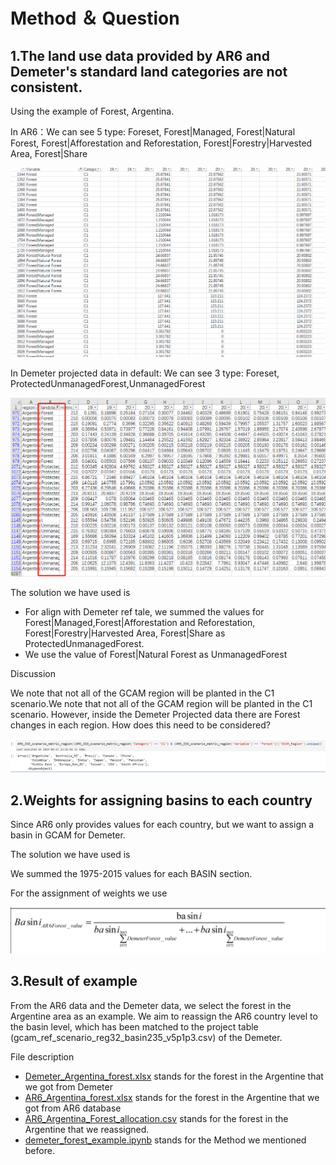 # Method  ＆ Question

## **1.The land use data provided by AR6 and Demeter's standard land categories are not consistent.**

Using the example of Forest, Argentina.

In AR6：We can see 5 type: Foreset, Forest|Managed, Forest|Natural Forest, Forest|Afforestation and Reforestation, Forest|Forestry|Harvested Area, Forest|Share

![image.png](image.png)

In  Demeter projected data in default:  We can see 3 type: Foreset, ProtectedUnmanagedForest,UnmanagedForest

![image.png](image%201.png)

The solution we have used is

- For align with Demeter ref tale, we summed the values for Forest|Managed,Forest|Afforestation and Reforestation, Forest|Forestry|Harvested Area, Forest|Share as ProtectedUnmanagedForest.
- We use the value of Forest|Natural Forest as UnmanagedForest

Discussion

We note that not all of the GCAM region will be planted in the C1 scenario.We note that not all of the GCAM region will be planted in the C1 scenario. However, inside the Demeter Projected data there are Forest changes in each region. How does this need to be considered?

![image.png](image%202.png)

## **2.Weights for assigning basins to each country**

Since AR6 only provides values for each country, but we want to assign a basin in GCAM for Demeter.

The solution we have used is

We summed the 1975-2015 values for each BASIN section.

 For the assignment of weights we use

![image.png](image%203.png)

## **3.Result of example**

From the AR6 data and the Demeter data, we select the forest in the Argentine area as an example. We aim to reassign the AR6 country level to the basin level, which has been matched to the project table (gcam_ref_scenario_reg32_basin235_v5p1p3.csv) of the Demeter.

File description

- [Demeter_Argentina_forest.xlsx](https://github.com/CGL5230/AR6-landues-databast-downscaling-by-Demeter/blob/main/Demeter_Argentina_forest.xlsx) stands for the forest in the Argentine that we got from Demeter
- [AR6_Argentina_forest.xlsx](https://github.com/CGL5230/AR6-landues-databast-downscaling-by-Demeter/blob/main/AR6_Argentina_forest.xlsx) stands for the forest in the Argentine that we got from AR6 database
- [AR6_Argentina_Forest_allocation.csv](https://github.com/CGL5230/AR6-landues-databast-downscaling-by-Demeter/blob/main/AR6_Argentina_Forest_allocation.csv) stands for the forest in the Argentine that we reassigned.
- [demeter_forest_example.ipynb](https://github.com/CGL5230/AR6-landues-databast-downscaling-by-Demeter/blob/main/demeter_forest_example.ipynb) stands for the Method we mentioned before.
